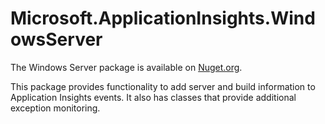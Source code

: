 Microsoft.ApplicationInsights.WindowsServer
==============================

The Windows Server package is available on [Nuget.org](http://www.nuget.org/packages/Microsoft.ApplicationInsights.WindowsServer).

This package provides functionality to add server and build information to Application Insights events. It also has classes that provide additional exception monitoring.
